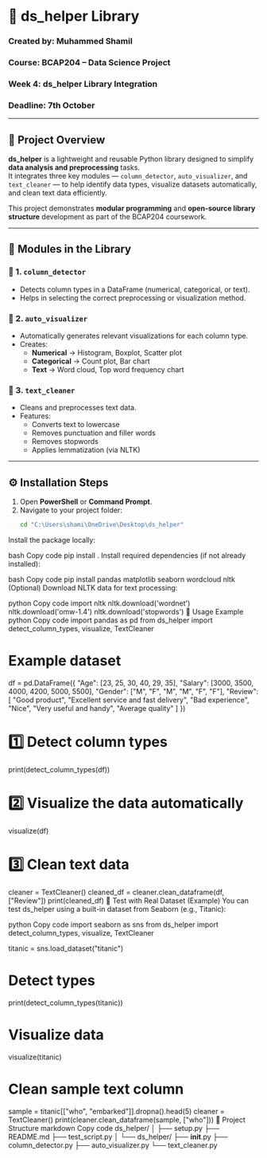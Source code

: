 # 🧠 ds_helper Library

### Created by: **Muhammed Shamil**  
### Course: **BCAP204 – Data Science Project**  
### Week 4: **ds_helper Library Integration**  
### Deadline: **7th October**

---

## 📘 Project Overview

**ds_helper** is a lightweight and reusable Python library designed to simplify **data analysis and preprocessing** tasks.  
It integrates three key modules — `column_detector`, `auto_visualizer`, and `text_cleaner` — to help identify data types, visualize datasets automatically, and clean text data efficiently.

This project demonstrates **modular programming** and **open-source library structure** development as part of the BCAP204 coursework.

---

## 🧩 Modules in the Library

### 🔹 1. `column_detector`
- Detects column types in a DataFrame (numerical, categorical, or text).
- Helps in selecting the correct preprocessing or visualization method.

### 🔹 2. `auto_visualizer`
- Automatically generates relevant visualizations for each column type.
- Creates:
  - **Numerical** → Histogram, Boxplot, Scatter plot  
  - **Categorical** → Count plot, Bar chart  
  - **Text** → Word cloud, Top word frequency chart  

### 🔹 3. `text_cleaner`
- Cleans and preprocesses text data.
- Features:
  - Converts text to lowercase  
  - Removes punctuation and filler words  
  - Removes stopwords  
  - Applies lemmatization (via NLTK)

---

## ⚙️ Installation Steps

1. Open **PowerShell** or **Command Prompt**.
2. Navigate to your project folder:
   ```bash
   cd "C:\Users\shami\OneDrive\Desktop\ds_helper"
Install the package locally:

bash
Copy code
pip install .
Install required dependencies (if not already installed):

bash
Copy code
pip install pandas matplotlib seaborn wordcloud nltk
(Optional) Download NLTK data for text processing:

python
Copy code
import nltk
nltk.download('wordnet')
nltk.download('omw-1.4')
nltk.download('stopwords')
🚀 Usage Example
python
Copy code
import pandas as pd
from ds_helper import detect_column_types, visualize, TextCleaner

# Example dataset
df = pd.DataFrame({
    "Age": [23, 25, 30, 40, 29, 35],
    "Salary": [3000, 3500, 4000, 4200, 5000, 5500],
    "Gender": ["M", "F", "M", "M", "F", "F"],
    "Review": [
        "Good product",
        "Excellent service and fast delivery",
        "Bad experience",
        "Nice",
        "Very useful and handy",
        "Average quality"
    ]
})

# 1️⃣ Detect column types
print(detect_column_types(df))

# 2️⃣ Visualize the data automatically
visualize(df)

# 3️⃣ Clean text data
cleaner = TextCleaner()
cleaned_df = cleaner.clean_dataframe(df, ["Review"])
print(cleaned_df)
🧪 Test with Real Dataset (Example)
You can test ds_helper using a built-in dataset from Seaborn (e.g., Titanic):

python
Copy code
import seaborn as sns
from ds_helper import detect_column_types, visualize, TextCleaner

titanic = sns.load_dataset("titanic")

# Detect types
print(detect_column_types(titanic))

# Visualize data
visualize(titanic)

# Clean sample text column
sample = titanic[["who", "embarked"]].dropna().head(5)
cleaner = TextCleaner()
print(cleaner.clean_dataframe(sample, ["who"]))
📂 Project Structure
markdown
Copy code
ds_helper/
│
├── setup.py
├── README.md
├── test_script.py
│
└── ds_helper/
    ├── __init__.py
    ├── column_detector.py
    ├── auto_visualizer.py
    └── text_cleaner.py
